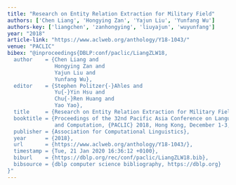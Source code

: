 ```yaml
---
title: "Research on Entity Relation Extraction for Military Field"
authors: ['Chen Liang', 'Hongying Zan', 'Yajun Liu', 'Yunfang Wu']
authors-key: ['liangchen', 'zanhongying', 'liuyajun', 'wuyunfang']
year: "2018"
article-link: "https://www.aclweb.org/anthology/Y18-1043/"
venue: "PACLIC"
bibex: "@inproceedings{DBLP:conf/paclic/LiangZLW18,
  author    = {Chen Liang and
               Hongying Zan and
               Yajun Liu and
               Yunfang Wu},
  editor    = {Stephen Politzer{-}Ahles and
               Yu{-}Yin Hsu and
               Chu{-}Ren Huang and
               Yao Yao},
  title     = {Research on Entity Relation Extraction for Military Field},
  booktitle = {Proceedings of the 32nd Pacific Asia Conference on Language, Information
               and Computation, {PACLIC} 2018, Hong Kong, December 1-3, 2018},
  publisher = {Association for Computational Linguistics},
  year      = {2018},
  url       = {https://www.aclweb.org/anthology/Y18-1043/},
  timestamp = {Tue, 21 Jan 2020 16:36:12 +0100},
  biburl    = {https://dblp.org/rec/conf/paclic/LiangZLW18.bib},
  bibsource = {dblp computer science bibliography, https://dblp.org}
}"
---
```

